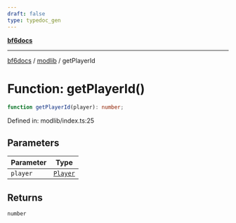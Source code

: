 ```yaml
---
draft: false
type: typedoc_gen
---
```


[**bf6docs**](../../_index.md)

***

[bf6docs](../../_index.md) / [modlib](../_index.md) / getPlayerId

# Function: getPlayerId()

```ts
function getPlayerId(player): number;
```

Defined in: modlib/index.ts:25

## Parameters

| Parameter | Type |
| ------ | ------ |
| `player` | [`Player`](../../mod/mod/Player/_index.md) |

## Returns

`number`
